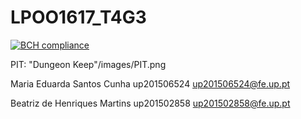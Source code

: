 # LPOO1617_T4G3
[![BCH compliance](https://bettercodehub.com/edge/badge/eduardamsc/LPOO1617_T4G3?token=badd2537088cac8b6f4722cff85b7a068ddf63e3)](https://bettercodehub.com/)

PIT:
"Dungeon Keep"/images/PIT.png

Maria Eduarda Santos Cunha
up201506524
up201506524@fe.up.pt

Beatriz de Henriques Martins
up201502858
up201502858@fe.up.pt
